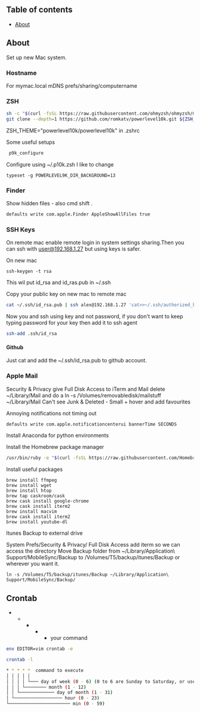 
## Table of contents

- [About](#about)


## About
Set up new Mac system.

### Hostname

For mymac.local mDNS prefs/sharing/computername

### ZSH

```zsh
sh -c "$(curl -fsSL https://raw.githubusercontent.com/ohmyzsh/ohmyzsh/master/tools/install.sh)"
git clone --depth=1 https://github.com/romkatv/powerlevel10k.git ${ZSH_CUSTOM:-$HOME/.oh-my-zsh/custom}/themes/powerlevel10k

```
ZSH_THEME="powerlevel10k/powerlevel10k" in .zshrc

Some useful setups

```zsh
 p9k_configure
```

Configure using ~/.p10k.zsh I like to change 
```
typeset -g POWERLEVEL9K_DIR_BACKGROUND=13
```

### Finder

Show hidden files - also cmd shift .

```zsh
defaults write com.apple.Finder AppleShowAllFiles true
```


### SSH Keys

On remote mac enable remote login in system settings sharing.Then
you can ssh with user@192.168.1.27 but using keys is safer.

On new mac

```
ssh-keygen -t rsa
```
This wil put id_rsa and id_ras.pub in ~/.ssh

Copy your public key on new mac to remote mac

```sh
cat ~/.ssh/id_rsa.pub | ssh alex@192.168.1.27 'cat>>~/.ssh/authorized_keys'
```

Now you and ssh using key and not password, if you don't want to keep typing
password for your key then add it to ssh agent

```sh
ssh-add .ssh/id_rsa
```

#### Github

Just cat and add the ~/.ssh/id_rsa.pub to github account.


### Apple Mail 

Security & Privacy give Full Disk Access to iTerm and Mail
delete ~/Library/Mail and do a ln -s /Volumes/removabledisk/mailstuff ~/Library/Mail
Can't see Junk & Deleted - Small + hover and add favourites

Annoying notifications not timing out
```sh
defaults write com.apple.notificationcenterui bannerTime SECONDS
```

Install Anaconda for python environments

Install the Homebrew package manager
```sh
/usr/bin/ruby -e "$(curl -fsSL https://raw.githubusercontent.com/Homebrew/install/master/install)"
```

Install useful packages
```
brew install ffmpeg
brew install wget
brew install htop
brew tap caskroom/cask
brew cask install google-chrome
brew cask install iterm2
brew install macvim
brew cask install iterm2
brew install youtube-dl
```

Itunes Backup to external drive

System Prefs/Security & Privacy/ Full Disk Access add iterm so we can access the directory
Move Backup folder from ~/Library/Application\ Support/MobileSync/Backup to /Volumes/T5/backup/itunes/Backup
or wherever you want it.

```
ln -s /Volumes/T5/backup/itunes/Backup ~/Library/Application\ Support/MobileSync/Backup/
```

## Crontab

* * * * * your command


```bash
env EDITOR=vim crontab -e

crontab -l

* * * * *  command to execute
│ │ │ │ │
│ │ │ │ └─── day of week (0 - 6) (0 to 6 are Sunday to Saturday, or use names; 7 is Sunday, the same as 0)
│ │ │ └──────── month (1 - 12)
│ │ └───────────── day of month (1 - 31)
│ └────────────────── hour (0 - 23)
└─────────────────────── min (0 - 59)
```
